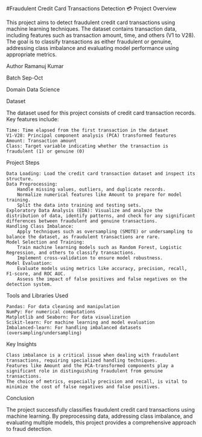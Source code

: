 #Fraudulent Credit Card Transactions Detection 💳
Project Overview

This project aims to detect fraudulent credit card transactions using machine learning techniques. The dataset contains transaction data, including features such as transaction amount, time, and others (V1 to V28). The goal is to classify transactions as either fraudulent or genuine, addressing class imbalance and evaluating model performance using appropriate metrics.

Author
Ramanuj Kumar

Batch
Sep-Oct

Domain
Data Science

Dataset

The dataset used for this project consists of credit card transaction records. Key features include:

    Time: Time elapsed from the first transaction in the dataset
    V1-V28: Principal component analysis (PCA) transformed features
    Amount: Transaction amount
    Class: Target variable indicating whether the transaction is fraudulent (1) or genuine (0)

Project Steps

    Data Loading: Load the credit card transaction dataset and inspect its structure.
    Data Preprocessing:
        Handle missing values, outliers, and duplicate records.
        Normalize numerical features like Amount to prepare for model training.
        Split the data into training and testing sets.
    Exploratory Data Analysis (EDA): Visualize and analyze the distribution of data, identify patterns, and check for any significant differences between fraudulent and genuine transactions.
    Handling Class Imbalance:
        Apply techniques such as oversampling (SMOTE) or undersampling to balance the dataset, as fraudulent transactions are rare.
    Model Selection and Training:
        Train machine learning models such as Random Forest, Logistic Regression, and others to classify transactions.
        Implement cross-validation to ensure model robustness.
    Model Evaluation:
        Evaluate models using metrics like accuracy, precision, recall, F1-score, and ROC AUC.
        Assess the impact of false positives and false negatives on the detection system.

Tools and Libraries Used

    Pandas: For data cleaning and manipulation
    NumPy: For numerical computations
    Matplotlib and Seaborn: For data visualization
    Scikit-learn: For machine learning and model evaluation
    Imbalanced-learn: For handling imbalanced datasets (oversampling/undersampling)

Key Insights

    Class imbalance is a critical issue when dealing with fraudulent transactions, requiring specialized handling techniques.
    Features like Amount and the PCA-transformed components play a significant role in distinguishing fraudulent from genuine transactions.
    The choice of metrics, especially precision and recall, is vital to minimize the cost of false negatives and false positives.

Conclusion

The project successfully classifies fraudulent credit card transactions using machine learning. By preprocessing data, addressing class imbalance, and evaluating multiple models, this project provides a comprehensive approach to fraud detection.
